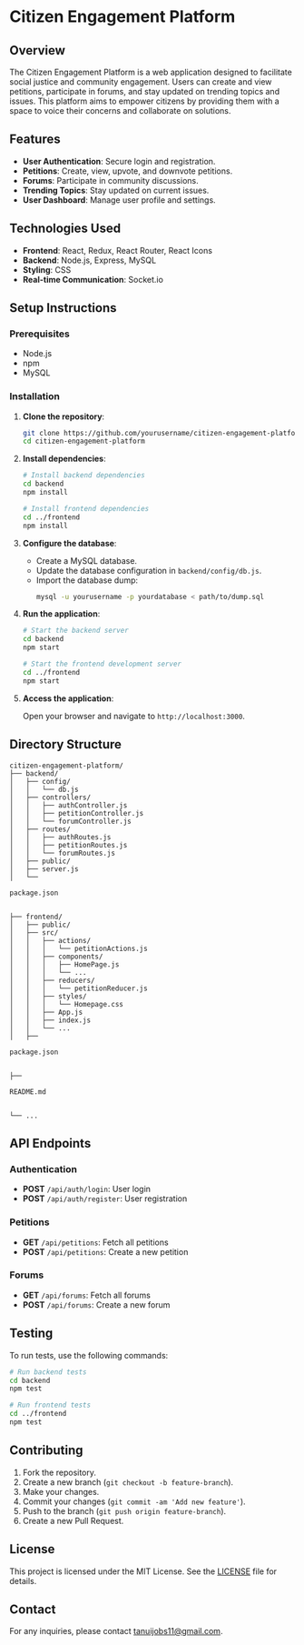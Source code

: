 # Citizen Engagement Platform

## Overview

The Citizen Engagement Platform is a web application designed to facilitate social justice and community engagement. Users can create and view petitions, participate in forums, and stay updated on trending topics and issues. This platform aims to empower citizens by providing them with a space to voice their concerns and collaborate on solutions.

## Features

- **User Authentication**: Secure login and registration.
- **Petitions**: Create, view, upvote, and downvote petitions.
- **Forums**: Participate in community discussions.
- **Trending Topics**: Stay updated on current issues.
- **User Dashboard**: Manage user profile and settings.

## Technologies Used

- **Frontend**: React, Redux, React Router, React Icons
- **Backend**: Node.js, Express, MySQL
- **Styling**: CSS
- **Real-time Communication**: Socket.io

## Setup Instructions

### Prerequisites

- Node.js
- npm
- MySQL

### Installation

1. **Clone the repository**:

    ```bash
    git clone https://github.com/yourusername/citizen-engagement-platform.git
    cd citizen-engagement-platform
    ```

2. **Install dependencies**:

    ```bash
    # Install backend dependencies
    cd backend
    npm install

    # Install frontend dependencies
    cd ../frontend
    npm install
    ```

3. **Configure the database**:

    - Create a MySQL database.
    - Update the database configuration in `backend/config/db.js`.
    - Import the database dump:
      ```bash
      mysql -u yourusername -p yourdatabase < path/to/dump.sql
      ```

4. **Run the application**:

    ```bash
    # Start the backend server
    cd backend
    npm start

    # Start the frontend development server
    cd ../frontend
    npm start
    ```

5. **Access the application**:

    Open your browser and navigate to `http://localhost:3000`.

## Directory Structure

```
citizen-engagement-platform/
├── backend/
│   ├── config/
│   │   └── db.js
│   ├── controllers/
│   │   ├── authController.js
│   │   ├── petitionController.js
│   │   └── forumController.js
│   ├── routes/
│   │   ├── authRoutes.js
│   │   ├── petitionRoutes.js
│   │   └── forumRoutes.js
│   ├── public/
│   ├── server.js
│   └── 

package.json


├── frontend/
│   ├── public/
│   ├── src/
│   │   ├── actions/
│   │   │   └── petitionActions.js
│   │   ├── components/
│   │   │   ├── HomePage.js
│   │   │   └── ...
│   │   ├── reducers/
│   │   │   └── petitionReducer.js
│   │   ├── styles/
│   │   │   └── Homepage.css
│   │   ├── App.js
│   │   ├── index.js
│   │   └── ...
│   ├── 

package.json


├── 

README.md


└── ...
```

## API Endpoints

### Authentication

- **POST** `/api/auth/login`: User login
- **POST** `/api/auth/register`: User registration

### Petitions

- **GET** `/api/petitions`: Fetch all petitions
- **POST** `/api/petitions`: Create a new petition

### Forums

- **GET** `/api/forums`: Fetch all forums
- **POST** `/api/forums`: Create a new forum

## Testing

To run tests, use the following commands:

```bash
# Run backend tests
cd backend
npm test

# Run frontend tests
cd ../frontend
npm test
```

## Contributing

1. Fork the repository.
2. Create a new branch (`git checkout -b feature-branch`).
3. Make your changes.
4. Commit your changes (`git commit -am 'Add new feature'`).
5. Push to the branch (`git push origin feature-branch`).
6. Create a new Pull Request.

## License

This project is licensed under the MIT License. See the [LICENSE](LICENSE) file for details.

## Contact

For any inquiries, please contact [tanuijobs11@gmail.com](mailto:tanuijobs11@gmail.com).
```